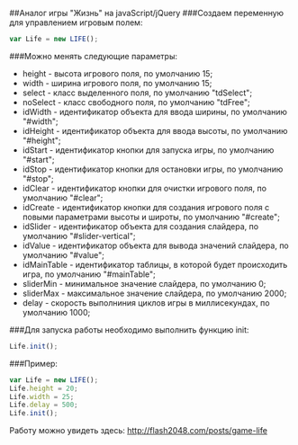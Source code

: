 ##Аналог игры "Жизнь" на javaScript/jQuery
###Создаем переменную для управлением игровым полем:
```javascript
var Life = new LIFE();
```
###Можно менять следующие параметры:
  * height - высота игрового поля, по умолчанию 15;
  * width - ширина игрового поля, по умолчанию 15;
  * select - класс выделенного поля, по умолчанию "tdSelect";
  * noSelect - класс свободного поля, по умолчанию "tdFree";
  * idWidth - идентификатор объекта для ввода ширины, по умолчанию "#width";
  * idHeight - идентификатор объекта для ввода высоты, по умолчанию "#height";
  * idStart - идентификатор кнопки для запуска игры, по умолчанию "#start";
  * idStop - идентификатор кнопки для остановки игры, по умолчанию "#stop";
  * idClear - идентификатор кнопки для очистки игрового поля, по умолчанию "#clear";
  * idCreate - идентификатор кнопки для создания игрового поля с повыми параметрами высоты и широты, по умолчанию "#create";
  * idSlider - идентификатор объекта для создания слайдера, по умолчанию "#slider-vertical";
  * idValue - идентификатор объекта для вывода значений слайдера, по умолчанию "#value";
  * idMainTable - идентификатор таблицы, в которой будет происходить игра, по умолчанию "#mainTable";
  * sliderMin - минимальное значение слайдера, по умолчанию 0;
  * sliderMax - максимальное значение слайдера, по умолчанию 2000;
  * delay - скорость выполниния циклов игры в миллисекундах, по умолчанию 1000;

###Для запуска работы необходимо выполнить функцию init:
```javascript
Life.init();
```
###Пример:
```javascript
var Life = new LIFE();
Life.height = 20;
Life.width = 25;
Life.delay = 500;
Life.init();
```
Работу можно увидеть здесь: http://flash2048.com/posts/game-life
